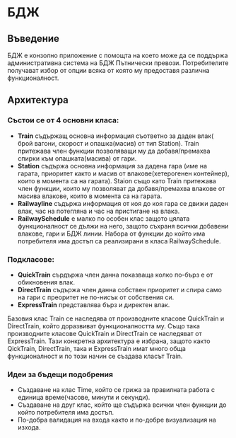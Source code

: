 # БДЖ

## Въведение
БДЖ е конзолно приложение с помощта на което може да се поддържа административна система на БДЖ Пътнически превози. Потребителите получават избор от опции всяка от която му предоставя различна функционалност.

## Архитектура
### Състои се от 4 основни класа:
-   **Train** съдържащ основна информация съответно за даден влак( брой вагони, скорост и опашка(масив) от тип Station). Train притежава член функции позволяващи му да добавя/премахва спирки към опашката(масива) от гари.
-   **Station** съдържа основна информация за дадена гара (име на гарата, приоритет както и масив от влакове(хетерогенен контейнер), които в момента са на гарата). Staion също като Train притежава член функции, които му позволяват да добавя/премахва влакове от масива влакове, които в момента са на гарата.
-   **Railwayline** съдържа информация от коя до коя гара се движи даден влак, час на потегляна и час на пристигане на влака.
-   **RailwaySchedule** е малко по особен клас защото цялата функционалност се дължи на него, защото съхраня всички добавени влакове, гари и БДЖ линии. Набора от функции до който има потребителя има достъп са реализирани в класа RailwaySchedule.

### Подкласове:
-   **QuickTrain** сърдържа член данна показваща колко по-бърз е от обикновения влак.
-   **DirectTrain** съдържа член данна собствен приоритет и спира само на гари с преоритет не по-нисък от собствения си.
-   **ExpressTrain** представлява бърз и директен влак.
  
Базовия клас Train се наследява от производните класове QuickTrain и DirectTrain, който доразвиват функционалността му. Също така производните класове QuickTrain и DirectTrain се наследяват от ExpressTrain. Тази конкретна архитектура е избрана, защото както QickTrain, DirectTrain, така и ExpressTrain имат много обща функционалност и по този начин се създава класът Train.

### Идеи за бъдещи подобрения
-   Създаване на клас Time, който се грижа за правилната работа с единица време(часове, минути и секунди).
-   Създаване на друг клас, който ще съдържа всички член функции до който потребителя има достъп.
-   По-добра валидация на входа както и по-добре визуализация на изхода.

